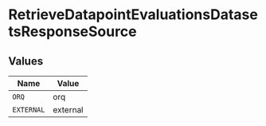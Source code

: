 # RetrieveDatapointEvaluationsDatasetsResponseSource


## Values

| Name       | Value      |
| ---------- | ---------- |
| `ORQ`      | orq        |
| `EXTERNAL` | external   |